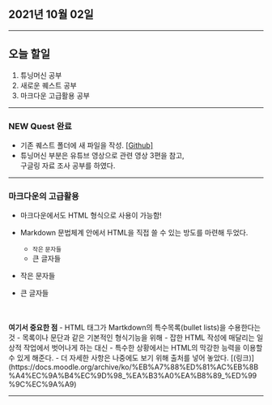 
2021년 10월 02일
---

---

오늘 할일
----

1. 튜닝머신 공부
2. 새로운 퀘스트 공부
3. 마크다운 고급활용 공부

---

### NEW Quest 완료

- 기존 퀘스트 폴더에 새 파일을 작성. [[Github]](https://github.com/narupee/WebDevCurriculum/blob/master/Quest03/Check/Check_list2.md)
- 튜닝머신 부분은 유튜브 영상으로 관련 영상 3편을 참고, <br>
  구글링 자료 조사 공부를 하였다.

---

### 마크다운의 고급활용

- 마크다운에서도 HTML 형식으로 사용이 가능함! 
- Markdown 문법체계 안에서 HTML을 직접 쓸 수 있는 방도를 마련해 두었다.
  
  
    * <small> 작은 문자들 </small>
    * <blg> 큰 글자들 </big>
    
- 작은 문자들
- 큰 글자들
<br>
<br>
<b>여기서 중요한 점</b>
  - HTML 태그가 Martkdown의 특수목록(bullet lists)을 수용한다는 것 
  - 목록이나 문단과 같은 기본적인 형식기능을 위해
  - 잡한 HTML 작성에 매달리는 일상적 작업에서 벗어나게 하는 대신
  - 특수한 상황에서는 HTML의 막강한 능력을 이용할 수 있게 해준다.
- 더 자세한 사항은 나중에도 보기 위해 출처를 넣어 놓았다. [(링크)](https://docs.moodle.org/archive/ko/%EB%A7%88%ED%81%AC%EB%8B%A4%EC%9A%B4%EC%9D%98_%EA%B3%A0%EA%B8%89_%ED%99%9C%EC%9A%A9)

---
